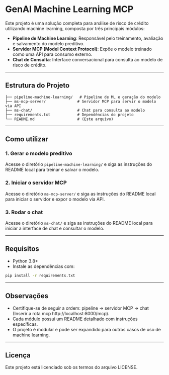 # GenAI Machine Learning MCP

Este projeto é uma solução completa para análise de risco de crédito utilizando machine learning, composta por três principais módulos:

- **Pipeline de Machine Learning**: Responsável pelo treinamento, avaliação e salvamento do modelo preditivo.
- **Servidor MCP (Model Context Protocol)**: Expõe o modelo treinado como uma API para consumo externo.
- **Chat de Consulta**: Interface conversacional para consulta ao modelo de risco de crédito.

---

## Estrutura do Projeto

```
├── pipeline-machine-learning/   # Pipeline de ML e geração do modelo
├── ms-mcp-server/              # Servidor MCP para servir o modelo via API
├── ms-chat/                    # Chat para consulta ao modelo
├── requirements.txt            # Dependências do projeto
└── README.md                   # (Este arquivo)
```

---

## Como utilizar

### 1. Gerar o modelo preditivo
Acesse o diretório `pipeline-machine-learning/` e siga as instruções do README local para treinar e salvar o modelo.

### 2. Iniciar o servidor MCP
Acesse o diretório `ms-mcp-server/` e siga as instruções do README local para iniciar o servidor e expor o modelo via API.

### 3. Rodar o chat
Acesse o diretório `ms-chat/` e siga as instruções do README local para iniciar a interface de chat e consultar o modelo.

---

## Requisitos
- Python 3.8+
- Instale as dependências com:

```bash
pip install -r requirements.txt
```

---

## Observações
- Certifique-se de seguir a ordem: pipeline → servidor MCP → chat (Inserir a rota mcp http://localhost:8000/mcp).
- Cada módulo possui um README detalhado com instruções específicas.
- O projeto é modular e pode ser expandido para outros casos de uso de machine learning.

---

## Licença
Este projeto está licenciado sob os termos do arquivo LICENSE.
